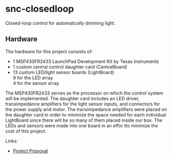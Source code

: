 # snc-closedloop
Closed-loop control for automatically dimming light.

## Hardware
The hardware for this project consists of:
* 1 MSP430FR2433 LaunchPad Development Kit by Texas Instruments
* 1 custom central control daughter card (CentralBoard)
* 13 custom LED/light sensor boards (LightBoard)  
   9 for the LED array  
   4 for the sensor array

The MSP430FR2433 serves as the processor on which the control system will be implemented. The daughter card includes an LED driver, transimpedance amplifiers for the light sensor inputs, and connectors for the power supply and motor. The transimpedance amplifiers were placed on the daughter card in order to minimize the space needed for each individual LightBoard since there will be so many of them placed inside our box. The LEDs and sensors were made into one board in an effor tto minimize the cost of this project.

Links:
* [Project Proposal](https://docs.google.com/document/d/1NXE6P0etRVScEekA48SSFpFqhn_RTcBfbbBdU6kA_40/edit?usp=sharing)
